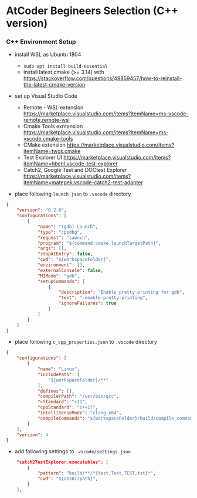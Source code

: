 AtCoder Begineers Selection (C++ version)
=========================================

### C++ Environment Setup
- install WSL as Ubuntu 1804 
  - `sudo apt install build-essential`
  - install latest cmake (>= 3.14) with https://stackoverflow.com/questions/49859457/how-to-reinstall-the-latest-cmake-version
- set up Visual Studio Code
  - Remote - WSL extension https://marketplace.visualstudio.com/items?itemName=ms-vscode-remote.remote-wsl  
  - Cmake Tools exntension https://marketplace.visualstudio.com/items?itemName=ms-vscode.cmake-tools
  - CMake extension https://marketplace.visualstudio.com/items?itemName=twxs.cmake
  - Test Explorer UI https://marketplace.visualstudio.com/items?itemName=hbenl.vscode-test-explorer
  - Catch2, Google Test and DOCtest Explorer https://marketplace.visualstudio.com/items?itemName=matepek.vscode-catch2-test-adapter

- place following `launch.json` to `.vscode` directory

```json
{
    "version": "0.2.0",
    "configurations": [
        {
            "name": "(gdb) Launch",
            "type": "cppdbg",
            "request": "launch",
            "program": "${command:cmake.launchTargetPath}",
            "args": [],
            "stopAtEntry": false,
            "cwd": "${workspaceFolder}",
            "environment": [],
            "externalConsole": false,
            "MIMode": "gdb",
            "setupCommands": [
                {
                    "description": "Enable pretty-printing for gdb",
                    "text": "-enable-pretty-printing",
                    "ignoreFailures": true
                }
            ]
        }
    ]
}
```

- place following `c_cpp_properties.json` to `.vscode` directory

```json
{
    "configurations": [
        {
            "name": "Linux",
            "includePath": [
                "${workspaceFolder}/**"
            ],
            "defines": [],
            "compilerPath": "/usr/bin/gcc",
            "cStandard": "c11",
            "cppStandard": "c++17",
            "intelliSenseMode": "clang-x64",
            "compileCommands": "${workspaceFolder}/build/compile_commands.json"
        }
    ],
    "version": 4
}
```

- add following settings to `.vscode/settings.json`

```json
    "catch2TestExplorer.executables": [
        {
            "pattern": "build/**/*{test,Test,TEST,tst}*",
            "cwd": "${absDirpath}",
        }
    ],
```